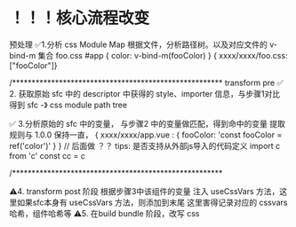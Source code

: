 # ！！！核心流程改变
预处理
✅1.分析 css Module Map
根据文件，分析路径树。以及对应文件的 v-bind-m 集合
foo.css
#app {
    color: v-bind-m(fooColor)
}
{ xxxx/xxxx/foo.css: ["fooColor"]}

/******************************************************
transform pre
✅ 2. 获取原始 sfc 中的 descriptor 中获得的 style、importer 信息，与步骤1对比
得到 sfc -》 css module path tree


✅ 3.分析原始的 sfc 中的变量，
与步骤2 中的变量做匹配，得到命中的变量
提取规则与 1.0.0 保持一直，
{
    xxxx/xxxx/app.vue : {
        fooColor: 'const fooColor = ref('color')'
    }
}
// 后面做 ？？
tips: 是否支持从外部js导入的代码定义
import c from 'c'
const cc = c

/******************************************************





⚠️4. transform post 阶段
根据步骤3中该组件的变量
注入 useCssVars 方法，这里如果sfc本身有 useCssVars 方法，则添加到末尾
这里害得记录对应的 cssvars 哈希，组件哈希等
⚠️5. 在build bundle 阶段，改写 css

